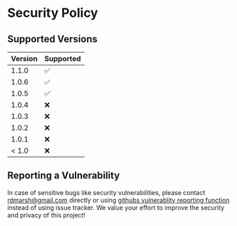 # Security Policy

## Supported Versions

| Version | Supported          |
| ------- | ------------------ |
| 1.1.0   | :white_check_mark: |
| 1.0.6   | :white_check_mark: |
| 1.0.5   | :white_check_mark: |
| 1.0.4   | :x:                |
| 1.0.3   | :x:                |
| 1.0.2   | :x:                |
| 1.0.1   | :x:                |
| < 1.0   | :x:                |

## Reporting a Vulnerability

In case of sensitive bugs like security vulnerabilities, please contact
rdmarsh@gmail.com directly or using [githubs vulnerablity reporting
function] instead of using issue tracker. We value your effort to
improve the security and privacy of this project!

[githubs vulnerablity reporting function]: https://github.com/rdmarsh/elm/security
